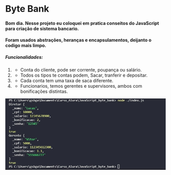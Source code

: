 # Byte Bank

#### Bom dia. Nesse projeto eu coloquei em pratica conseitos do JavaScript para criação de sistema bancario.
#### Foram usados abstrações, heranças e encapsulamentos, deijanto o codigo mais limpo.

##### Funcionalidades:
1. - Conta do cliente, pode ser corrente, poupança ou salário.
2. - Todos os tipos te contas podem, Sacar, tranferir e depositar.
3. - Cada conta tem uma taxa de saca diferente.
4. - Funcionarios, temos gerentes e supervisores, ambos com bonificações distintas.

![Consulta no sistema](https://raw.githubusercontent.com/GabrielBorges-dev/JavaScript_byte_bank/main/Imagens_do_projeto/Consulta_no_sistema.jpg)

